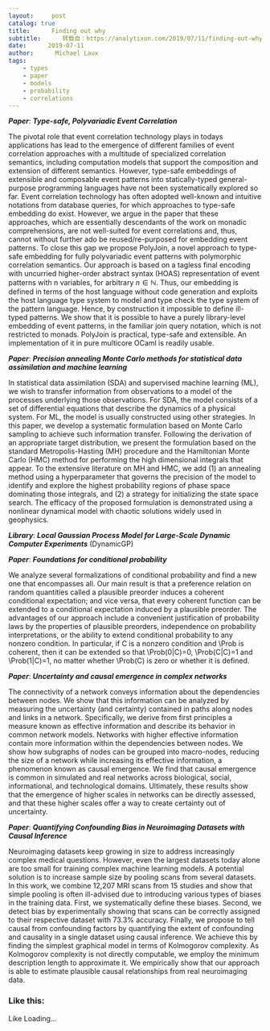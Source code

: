 ```yaml
---
layout:     post
catalog: true
title:      Finding out why
subtitle:      转载自：https://analytixon.com/2019/07/11/finding-out-why-13/
date:      2019-07-11
author:      Michael Laux
tags:
    - types
    - paper
    - models
    - probability
    - correlations
---
```


***Paper***: ***Type-safe, Polyvariadic Event Correlation***

The pivotal role that event correlation technology plays in todays applications has lead to the emergence of different families of event correlation approaches with a multitude of specialized correlation semantics, including computation models that support the composition and extension of different semantics. However, type-safe embeddings of extensible and composable event patterns into statically-typed general-purpose programming languages have not been systematically explored so far. Event correlation technology has often adopted well-known and intuitive notations from database queries, for which approaches to type-safe embedding do exist. However, we argue in the paper that these approaches, which are essentially descendants of the work on monadic comprehensions, are not well-suited for event correlations and, thus, cannot without further ado be reused/re-purposed for embedding event patterns. To close this gap we propose PolyJoin, a novel approach to type-safe embedding for fully polyvariadic event patterns with polymorphic correlation semantics. Our approach is based on a tagless final encoding with uncurried higher-order abstract syntax (HOAS) representation of event patterns with n variables, for arbitrary $n \in \mathbb{N}$. Thus, our embedding is defined in terms of the host language without code generation and exploits the host language type system to model and type check the type system of the pattern language. Hence, by construction it impossible to define ill-typed patterns. We show that it is possible to have a purely library-level embedding of event patterns, in the familiar join query notation, which is not restricted to monads. PolyJoin is practical, type-safe and extensible. An implementation of it in pure multicore OCaml is readily usable.

***Paper***: ***Precision annealing Monte Carlo methods for statistical data assimilation and machine learning***

In statistical data assimilation (SDA) and supervised machine learning (ML), we wish to transfer information from observations to a model of the processes underlying those observations. For SDA, the model consists of a set of differential equations that describe the dynamics of a physical system. For ML, the model is usually constructed using other strategies. In this paper, we develop a systematic formulation based on Monte Carlo sampling to achieve such information transfer. Following the derivation of an appropriate target distribution, we present the formulation based on the standard Metropolis-Hasting (MH) procedure and the Hamiltonian Monte Carlo (HMC) method for performing the high dimensional integrals that appear. To the extensive literature on MH and HMC, we add (1) an annealing method using a hyperparameter that governs the precision of the model to identify and explore the highest probability regions of phase space dominating those integrals, and (2) a strategy for initializing the state space search. The efficacy of the proposed formulation is demonstrated using a nonlinear dynamical model with chaotic solutions widely used in geophysics.

***Library***: ***Local Gaussian Process Model for Large-Scale Dynamic Computer Experiments*** (DynamicGP)

***Paper***: ***Foundations for conditional probability***

We analyze several formalizations of conditional probability and find a new one that encompasses all. Our main result is that a preference relation on random quantities called a plausible preorder induces a coherent conditional expectation; and vice versa, that every coherent function can be extended to a conditional expectation induced by a plausible preorder. The advantages of our approach include a convenient justification of probability laws by the properties of plausible preorders, independence on probability interpretations, or the ability to extend conditional probability to any nonzero condition. In particular, if C is a nonzero condition and \Prob is coherent, then it can be extended so that \Prob(0|C)=0, \Prob(C|C)=1 and \Prob(1|C)=1, no matter whether \Prob(C) is zero or whether it is defined.

***Paper***: ***Uncertainty and causal emergence in complex networks***

The connectivity of a network conveys information about the dependencies between nodes. We show that this information can be analyzed by measuring the uncertainty (and certainty) contained in paths along nodes and links in a network. Specifically, we derive from first principles a measure known as effective information and describe its behavior in common network models. Networks with higher effective information contain more information within the dependencies between nodes. We show how subgraphs of nodes can be grouped into macro-nodes, reducing the size of a network while increasing its effective information, a phenomenon known as causal emergence. We find that causal emergence is common in simulated and real networks across biological, social, informational, and technological domains. Ultimately, these results show that the emergence of higher scales in networks can be directly assessed, and that these higher scales offer a way to create certainty out of uncertainty.

***Paper***: ***Quantifying Confounding Bias in Neuroimaging Datasets with Causal Inference***

Neuroimaging datasets keep growing in size to address increasingly complex medical questions. However, even the largest datasets today alone are too small for training complex machine learning models. A potential solution is to increase sample size by pooling scans from several datasets. In this work, we combine 12,207 MRI scans from 15 studies and show that simple pooling is often ill-advised due to introducing various types of biases in the training data. First, we systematically define these biases. Second, we detect bias by experimentally showing that scans can be correctly assigned to their respective dataset with 73.3% accuracy. Finally, we propose to tell causal from confounding factors by quantifying the extent of confounding and causality in a single dataset using causal inference. We achieve this by finding the simplest graphical model in terms of Kolmogorov complexity. As Kolmogorov complexity is not directly computable, we employ the minimum description length to approximate it. We empirically show that our approach is able to estimate plausible causal relationships from real neuroimaging data.

### Like this:

Like Loading...
